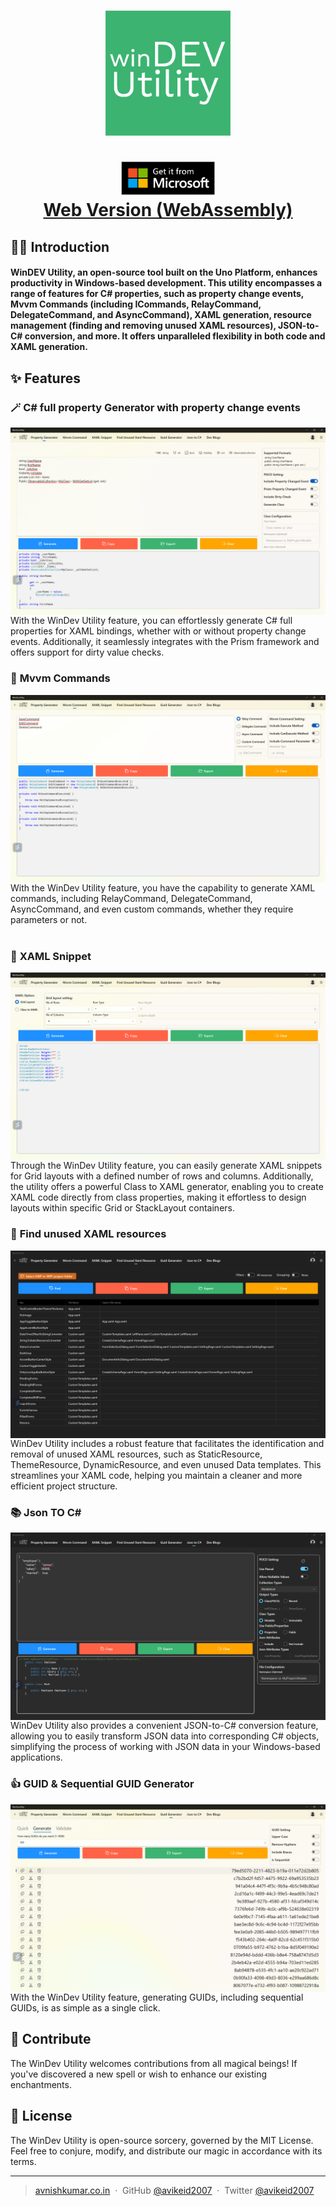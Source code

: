 
<h1 align="center">
<img src="https://raw.githubusercontent.com/avikeid2007/WinDev-Utility/master/src/UWP/WinDevUtility/Assets/Square44x44Logo.altform-unplated_targetsize-256.png" alt="Covidonus" width="200">
 <br/>
 <br/>
 <a href='//www.microsoft.com/store/apps/9P9M9NJV9246?cid=storebadge&ocid=badge'><img src='https://raw.githubusercontent.com/avikeid2007/WinDev-Utility/master/ScreenShots/store.png' alt='English badge' width="150" /></a>
  <br/>
 <a href='http://windevutility.avnishkumar.co.in/'>Web Version (WebAssembly)</a>
</h1>

## 🧙‍♂️ Introduction

<h4 >WinDEV Utility, an open-source tool built on the Uno Platform, enhances productivity in Windows-based development. This utility encompasses a range of features for C# properties, such as property change events, Mvvm Commands (including ICommands, RelayCommand, DelegateCommand, and AsyncCommand), XAML generation, resource management (finding and removing unused XAML resources), JSON-to-C# conversion, and more. It offers unparalleled flexibility in both code and XAML generation.
</h4>

## ✨ Features

### 🪄 **C# full property Generator with property change events**

<img align="center"  src="https://github.com/avikeid2007/WinDev-Utility/blob/7f0e38f10d0b2f97e8601068a587e07a104655df/ScreenShots/POCO-generator.png" />
<br/>With the WinDev Utility feature, you can effortlessly generate C# full properties for XAML bindings, whether with or without property change events. Additionally, it seamlessly integrates with the Prism framework and offers support for dirty value checks.
<br/>

### 🌟 **Mvvm Commands**

<img align="center"  src="https://github.com/avikeid2007/WinDev-Utility/blob/7f0e38f10d0b2f97e8601068a587e07a104655df/ScreenShots/Mvvm-command-generator.png" /> 
<br/>With the WinDev Utility feature, you have the capability to generate XAML commands, including RelayCommand, DelegateCommand, AsyncCommand, and even custom commands, whether they require parameters or not.<br/>
<br/>

### 📜 **XAML Snippet**

<img align="center"  src="https://github.com/avikeid2007/WinDev-Utility/blob/7f0e38f10d0b2f97e8601068a587e07a104655df/ScreenShots/Xaml-snippet-generator.png" />
<br/>Through the WinDev Utility feature, you can easily generate XAML snippets for Grid layouts with a defined number of rows and columns. Additionally, the utility offers a powerful Class to XAML generator, enabling you to create XAML code directly from class properties, making it effortless to design layouts within specific Grid or StackLayout containers.
<br/>

### 🚀 **Find unused XAML resources**

<img align="center"  src="https://github.com/avikeid2007/WinDev-Utility/blob/7f0e38f10d0b2f97e8601068a587e07a104655df/ScreenShots/Find-unused-xaml-resource.png" />
<br/>WinDev Utility includes a robust feature that facilitates the identification and removal of unused XAML resources, such as StaticResource, ThemeResource, DynamicResource, and even unused Data templates. This streamlines your XAML code, helping you maintain a cleaner and more efficient project structure.
<br/>

### 📚 **Json TO C#**

<img align="center"  src="https://github.com/avikeid2007/WinDev-Utility/blob/7f0e38f10d0b2f97e8601068a587e07a104655df/ScreenShots/Json-to-CSharpe.png" />
<br/>WinDev Utility also provides a convenient JSON-to-C# conversion feature, allowing you to easily transform JSON data into corresponding C# objects, simplifying the process of working with JSON data in your Windows-based applications.
<br/>

### 👍 **GUID & Sequential GUID Generator**   

<img align="center"  src="https://github.com/avikeid2007/WinDev-Utility/blob/7f0e38f10d0b2f97e8601068a587e07a104655df/ScreenShots/GUID-Generator.png" />
<br/>With the WinDev Utility feature, generating GUIDs, including sequential GUIDs, is as simple as a single click.
<br/>

## 🌟 Contribute
The WinDev Utility welcomes contributions from all magical beings! If you've discovered a new spell or wish to enhance our existing enchantments.


## 📜 License
The WinDev Utility is open-source sorcery, governed by the MIT License. Feel free to conjure, modify, and distribute our magic in accordance with its terms.

---

> [avnishkumar.co.in](http://avnishkumar.co.in) &nbsp;&middot;&nbsp;
> GitHub [@avikeid2007](https://github.com/avikeid2007) &nbsp;&middot;&nbsp;
> Twitter [@avikeid2007](https://twitter.com/avikeid2007)

